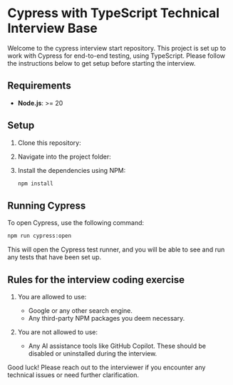 # Cypress with TypeScript Technical Interview Base

Welcome to the cypress interview start repository. This project is set up to work with Cypress for end-to-end testing, using TypeScript. Please follow the instructions below to get setup before starting the interview.

## Requirements

- **Node.js**: >= 20

## Setup

1. Clone this repository:

2. Navigate into the project folder:

3. Install the dependencies using NPM:
   ```bash
   npm install
   ```

## Running Cypress

To open Cypress, use the following command:

```bash
npm run cypress:open
```

This will open the Cypress test runner, and you will be able to see and run any tests that have been set up.

## Rules for the interview coding exercise

1. You are allowed to use:
   - Google or any other search engine.
   - Any third-party NPM packages you deem necessary.

2. You are not allowed to use:
   - Any AI assistance tools like GitHub Copilot. These should be disabled or uninstalled during the interview.

Good luck! Please reach out to the interviewer if you encounter any technical issues or need further clarification.
